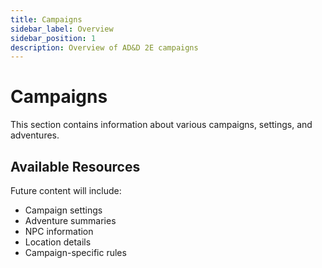 ```yaml
---
title: Campaigns
sidebar_label: Overview
sidebar_position: 1
description: Overview of AD&D 2E campaigns
---
```


# Campaigns

This section contains information about various campaigns, settings, and adventures.

## Available Resources

Future content will include:

- Campaign settings
- Adventure summaries
- NPC information
- Location details
- Campaign-specific rules
